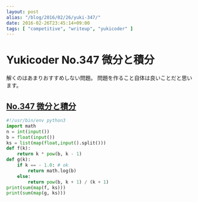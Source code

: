 ```yaml
---
layout: post
alias: "/blog/2016/02/26/yuki-347/"
date: 2016-02-26T23:45:14+09:00
tags: [ "competitive", "writeup", "yukicoder" ]
---
```


# Yukicoder No.347 微分と積分

解くのはあまりおすすめしない問題。
問題を作ること自体は良いことだと思います。

## [No.347 微分と積分](http://yukicoder.me/problems/836)

``` python
#!/usr/bin/env python3
import math
n = int(input())
b = float(input())
ks = list(map(float,input().split()))
def f(k):
    return k * pow(b, k - 1)
def g(k):
    if k == - 1.0: # ok
        return math.log(b)
    else:
        return pow(b, k + 1) / (k + 1)
print(sum(map(f, ks)))
print(sum(map(g, ks)))
```
